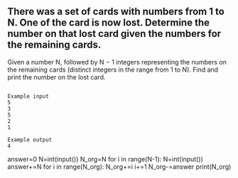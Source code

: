 ## There was a set of cards with numbers from 1 to N. One of the card is now lost. Determine the number on that lost card given the numbers for the remaining cards.

Given a number N, followed by N − 1 integers representing the numbers on the remaining cards (distinct integers in the range from 1 to N). Find and print the number on the lost card.


```

Example input
5
3
5
2
1

Example output
4

```

answer=0
N=int(input())
N_org=N
for i in range(N-1):
    N=int(input())
    answer+=N
for i in range(N_org):
    N_org+=i
    i+=1
N_org-=answer
print(N_org)
